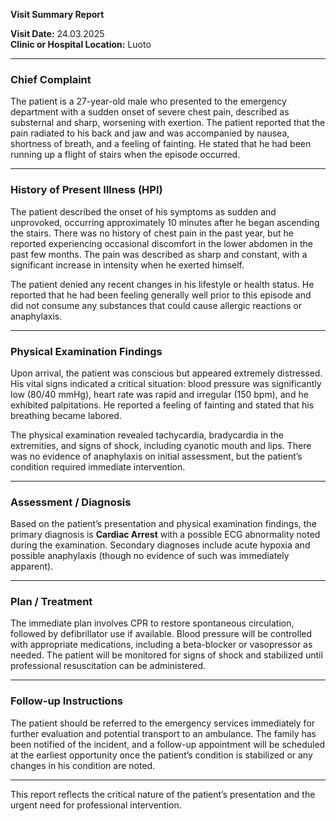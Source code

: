 

**Visit Summary Report**

**Visit Date:** 24.03.2025  
**Clinic or Hospital Location:** Luoto  

---

### **Chief Complaint**
The patient is a 27-year-old male who presented to the emergency department with a sudden onset of severe chest pain, described as substernal and sharp, worsening with exertion. The patient reported that the pain radiated to his back and jaw and was accompanied by nausea, shortness of breath, and a feeling of fainting. He stated that he had been running up a flight of stairs when the episode occurred.

---

### **History of Present Illness (HPI)**
The patient described the onset of his symptoms as sudden and unprovoked, occurring approximately 10 minutes after he began ascending the stairs. There was no history of chest pain in the past year, but he reported experiencing occasional discomfort in the lower abdomen in the past few months. The pain was described as sharp and constant, with a significant increase in intensity when he exerted himself.

The patient denied any recent changes in his lifestyle or health status. He reported that he had been feeling generally well prior to this episode and did not consume any substances that could cause allergic reactions or anaphylaxis.

---

### **Physical Examination Findings**
Upon arrival, the patient was conscious but appeared extremely distressed. His vital signs indicated a critical situation: blood pressure was significantly low (80/40 mmHg), heart rate was rapid and irregular (150 bpm), and he exhibited palpitations. He reported a feeling of fainting and stated that his breathing became labored.

The physical examination revealed tachycardia, bradycardia in the extremities, and signs of shock, including cyanotic mouth and lips. There was no evidence of anaphylaxis on initial assessment, but the patient’s condition required immediate intervention.

---

### **Assessment / Diagnosis**
Based on the patient’s presentation and physical examination findings, the primary diagnosis is **Cardiac Arrest** with a possible ECG abnormality noted during the examination. Secondary diagnoses include acute hypoxia and possible anaphylaxis (though no evidence of such was immediately apparent).

---

### **Plan / Treatment**
The immediate plan involves CPR to restore spontaneous circulation, followed by defibrillator use if available. Blood pressure will be controlled with appropriate medications, including a beta-blocker or vasopressor as needed. The patient will be monitored for signs of shock and stabilized until professional resuscitation can be administered.

---

### **Follow-up Instructions**
The patient should be referred to the emergency services immediately for further evaluation and potential transport to an ambulance. The family has been notified of the incident, and a follow-up appointment will be scheduled at the earliest opportunity once the patient’s condition is stabilized or any changes in his condition are noted.

--- 

This report reflects the critical nature of the patient’s presentation and the urgent need for professional intervention.